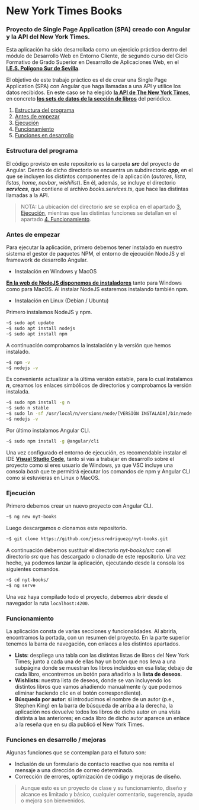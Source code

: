 # New York Times Books

### Proyecto de Single Page Application (SPA) creado con Angular y la API del New York Times.

Esta aplicación ha sido desarrollada como un ejercicio práctico dentro del módulo de Desarrollo Web en Entorno Cliente, de segundo curso del Ciclo Formativo de Grado Superior en Desarrollo de Aplicaciones Web, en el **[I.E.S. Polígono Sur de Sevilla](http://iespoligonosur.org/ "I.E.S. Polígono Sur")**.

El objetivo de este trabajo práctico es el de crear una Single Page Application (SPA) con Angular que haga llamadas a una API y utilice los datos recibidos. En este caso se ha elegido **[la API de The New York Times](https://developer.nytimes.com/ "The New York Times Developer Network")**, en concreto **[los sets de datos de la sección de libros](https://developer.nytimes.com/docs/books-product/1/overview "NYT Books API")** del periódico.

1. [Estructura del programa](#1)
2. [Antes de empezar](#2)
3. [Ejecución](#3)
4. [Funcionamiento](#4)
5. [Funciones en desarrollo](#5)

### <a name="1"></a>Estructura del programa

El código provisto en este repositorio es la carpeta **_src_** del proyecto de Angular. Dentro de dicho directorio se encuentra un subdirectorio **_app_**, en el que se incluyen los distintos componentes de la aplicación (_autores_, _lista_, _listas_, _home_, _navbar_, _wishilist_). En él, además, se incluye el directorio **_services_**, que contiene el archivo _books.services.ts_, que hace las distintas llamadas a la API.

> NOTA: La ubicación del directorio **_src_** se explica en el apartado [3. Ejecución](#3), mientras que las distintas funciones se detallan en el apartado [4. Funcionamiento](#4).

### <a name="2"></a>Antes de empezar

Para ejecutar la aplicación, primero debemos tener instalado en nuestro sistema el gestor de paquetes NPM, el entorno de ejecución NodeJS y el framework de desarrollo Angular.

* Instalación en Windows y MacOS

**[En la web de NodeJS disponemos de instaladores](https://nodejs.org/en/download/ "NodeJS downloads")** tanto para Windows como para MacOS. Al instalar NodeJS estaremos instalando también npm.

* Instalación en Linux (Debian / Ubuntu)

Primero instalamos NodeJS y npm.

```sh
~$ sudo apt update
~$ sudo apt install nodejs
~$ sudo apt install npm
```

A continuación comprobamos la instalación y la versión que hemos instalado.

```sh
~$ npm -v
~$ nodejs -v
```

Es conveniente actualizar a la última versión estable, para lo cual instalamos **_n_**, creamos los enlaces simbólicos de directorios y comprobamos la versión instalada.

```sh
~$ sudo npm install -g n
~$ sudo n stable
~$ sudo ln -sf /usr/local/n/versions/node/[VERSIÓN INSTALADA]/bin/node /usr/bin/node
~$ nodejs -v
```

Por último instalamos Angular CLI.

```sh
~$ sudo npm install -g @angular/cli
```

Una vez configurado el entorno de ejecución, es recomendable instalar el IDE **[Visual Studio Code](https://code.visualstudio.com/ "Visual Studio Code")**, tanto si vas a trabajar en desarrollo sobre el proyecto como si eres usuario de Windows, ya que VSC incluye una consola _bash_ que te permitirá ejecutar los comandos de npm y Angular CLI como si estuvieras en Linux o MacOS.

### <a name="3"></a>Ejecución

Primero debemos crear un nuevo proyecto con Angular CLI.

```sh
~$ ng new nyt-books
```
Luego descargamos o clonamos este repositorio.

```sh
~$ git clone https://github.com/jesusrodriguezg/nyt-books.git
```

A continuación debemos sustituir el directorio _nyt-books/src_ con el directorio _src_ que has descargado o clonado de este repositorio. Una vez hecho, ya podemos lanzar la aplicación, ejecutando desde la consola los siguientes comandos.

```sh
~$ cd nyt-books/
~$ ng serve
```

Una vez haya compilado todo el proyecto, debemos abrir desde el navegador la ruta ```localhost:4200```.

### <a name="5"></a>Funcionamiento

La aplicación consta de varias secciones y funcionalidades. Al abrirla, encontramos la portada, con un resumen del proyecto. En la parte superior tenemos la barra de navegación, con enlaces a los distintos apartados.

* **Lists**: despliega una tabla con las distintas listas de libros del New York Times; junto a cada una de ellas hay un botón que nos lleva a una subpágina donde se muestran los libros incluidos en esa lista; debajo de cada libro, encontremos un botón para añadirlo a la **lista de deseos**.
* **Wishlists**: nuestra lista de deseos, donde se van incluyendo los distintos libros que vamos añadiendo manualmente (y que podemos eliminar haciendo clic en el botón correspondiente).
* **Búsqueda por autor**: si introducimos el nombre de un autor (p.e., Stephen King) en la barra de búsqueda de arriba a la derecha, la aplicación nos devuelve todos los libros de dicho autor en una vista distinta a las anteriores; en cada libro de dicho autor aparece un enlace a la reseña que en su día publicó el New York Times.

### <a name="6"></a>Funciones en desarrollo / mejoras

Algunas funciones que se contemplan para el futuro son:

* Inclusión de un formulario de contacto reactivo que nos remita el mensaje a una dirección de correo determinada.
* Corrección de errores, optimización de código y mejoras de diseño.

> Aunque esto es un proyecto de clase y su funcionamiento, diseño y alcance es limitado y básico, cualquier comentario, sugerencia, ayuda o mejora son bienvenidos.